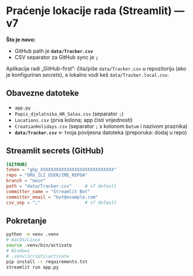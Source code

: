 # Praćenje lokacije rada (Streamlit) — v7

**Što je novo:**
- GitHub path je **`data/Tracker.csv`**
- CSV separator za GitHub sync je **`;`**

Aplikacija radi „GitHub-first“: čita/piše `data/Tracker.csv` u repozitoriju (ako je konfiguriran *secrets*), a lokalno vodi keš `data/Tracker.local.csv`.

## Obavezne datoteke
- `app.py`
- `Popis_djelatnika_HR_Sales.csv`  (separator `;`)
- `Locations.csv`                  (prva kolona; app čisti vrijednosti)
- `CroatianHolidays.csv`          (separator `;` s kolonom `Datum` i nazivom praznika)
- **`data/Tracker.csv`**          ← tvoja povijesna datoteka (preporuka: dodaj u repo)

## Streamlit secrets (GitHub)
```toml
[GITHUB]
token = "ghp_XXXXXXXXXXXXXXXXXXXXXXXXXXXX"
repo = "ORG_ILI_USER/IME_REPOA"
branch = "main"
path = "data/Tracker.csv"     # v7 default
committer_name = "Streamlit Bot"
committer_email = "bot@example.com"
csv_sep = ";"                 # v7 default
```

## Pokretanje
```bash
python -m venv .venv
# macOS/Linux
source .venv/bin/activate
# Windows
# .venv\Scripts\activate
pip install -r requirements.txt
streamlit run app.py
```
